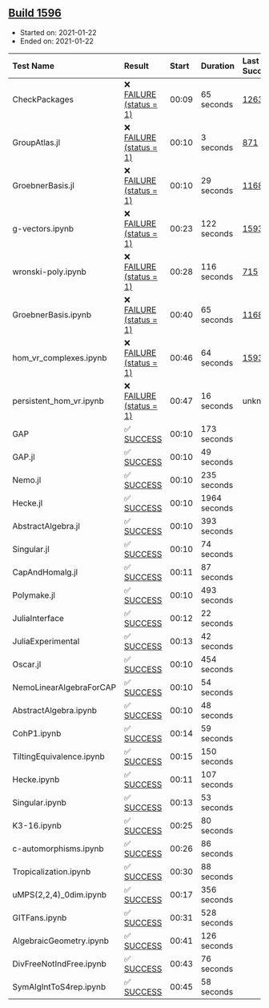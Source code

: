 ## [Build 1596](https://oscarci.mathematik.uni-kl.de/job/oscar-stable/1596/)

* Started on: 2021-01-22
* Ended on: 2021-01-22

| Test Name    | Result | Start | Duration | Last Success | First Failure |
|:-------------|:-------|:------|:---------|:-------------|:--------------|
| CheckPackages | ❌ [FAILURE (status = 1)](https://oscarci.mathematik.uni-kl.de/job/oscar-stable/1596/artifact/logs/build-1596/CheckPackages.log) | 00:09 | 65 seconds | [1263](https://oscarci.mathematik.uni-kl.de/job/oscar-stable/1263/) | [1264](https://oscarci.mathematik.uni-kl.de/job/oscar-stable/1264/) |
| GroupAtlas.jl | ❌ [FAILURE (status = 1)](https://oscarci.mathematik.uni-kl.de/job/oscar-stable/1596/artifact/logs/build-1596/GroupAtlas.jl.log) | 00:10 | 3 seconds | [871](https://oscarci.mathematik.uni-kl.de/job/oscar-stable/871/) | [872](https://oscarci.mathematik.uni-kl.de/job/oscar-stable/872/) |
| GroebnerBasis.jl | ❌ [FAILURE (status = 1)](https://oscarci.mathematik.uni-kl.de/job/oscar-stable/1596/artifact/logs/build-1596/GroebnerBasis.jl.log) | 00:10 | 29 seconds | [1168](https://oscarci.mathematik.uni-kl.de/job/oscar-stable/1168/) | [1169](https://oscarci.mathematik.uni-kl.de/job/oscar-stable/1169/) |
| g-vectors.ipynb | ❌ [FAILURE (status = 1)](https://oscarci.mathematik.uni-kl.de/job/oscar-stable/1596/artifact/logs/build-1596/g-vectors.ipynb.log) | 00:23 | 122 seconds | [1593](https://oscarci.mathematik.uni-kl.de/job/oscar-stable/1593/) | [1594](https://oscarci.mathematik.uni-kl.de/job/oscar-stable/1594/) |
| wronski-poly.ipynb | ❌ [FAILURE (status = 1)](https://oscarci.mathematik.uni-kl.de/job/oscar-stable/1596/artifact/logs/build-1596/wronski-poly.ipynb.log) | 00:28 | 116 seconds | [715](https://oscarci.mathematik.uni-kl.de/job/oscar-stable/715/) | [716](https://oscarci.mathematik.uni-kl.de/job/oscar-stable/716/) |
| GroebnerBasis.ipynb | ❌ [FAILURE (status = 1)](https://oscarci.mathematik.uni-kl.de/job/oscar-stable/1596/artifact/logs/build-1596/GroebnerBasis.ipynb.log) | 00:40 | 65 seconds | [1168](https://oscarci.mathematik.uni-kl.de/job/oscar-stable/1168/) | [1169](https://oscarci.mathematik.uni-kl.de/job/oscar-stable/1169/) |
| hom_vr_complexes.ipynb | ❌ [FAILURE (status = 1)](https://oscarci.mathematik.uni-kl.de/job/oscar-stable/1596/artifact/logs/build-1596/hom_vr_complexes.ipynb.log) | 00:46 | 64 seconds | [1593](https://oscarci.mathematik.uni-kl.de/job/oscar-stable/1593/) | [1594](https://oscarci.mathematik.uni-kl.de/job/oscar-stable/1594/) |
| persistent_hom_vr.ipynb | ❌ [FAILURE (status = 1)](https://oscarci.mathematik.uni-kl.de/job/oscar-stable/1596/artifact/logs/build-1596/persistent_hom_vr.ipynb.log) | 00:47 | 16 seconds | unknown | unknown |
| GAP | ✅ [SUCCESS](https://oscarci.mathematik.uni-kl.de/job/oscar-stable/1596/artifact/logs/build-1596/GAP.log) | 00:10 | 173 seconds |  |  |
| GAP.jl | ✅ [SUCCESS](https://oscarci.mathematik.uni-kl.de/job/oscar-stable/1596/artifact/logs/build-1596/GAP.jl.log) | 00:10 | 49 seconds |  |  |
| Nemo.jl | ✅ [SUCCESS](https://oscarci.mathematik.uni-kl.de/job/oscar-stable/1596/artifact/logs/build-1596/Nemo.jl.log) | 00:10 | 235 seconds |  |  |
| Hecke.jl | ✅ [SUCCESS](https://oscarci.mathematik.uni-kl.de/job/oscar-stable/1596/artifact/logs/build-1596/Hecke.jl.log) | 00:10 | 1964 seconds |  |  |
| AbstractAlgebra.jl | ✅ [SUCCESS](https://oscarci.mathematik.uni-kl.de/job/oscar-stable/1596/artifact/logs/build-1596/AbstractAlgebra.jl.log) | 00:10 | 393 seconds |  |  |
| Singular.jl | ✅ [SUCCESS](https://oscarci.mathematik.uni-kl.de/job/oscar-stable/1596/artifact/logs/build-1596/Singular.jl.log) | 00:10 | 74 seconds |  |  |
| CapAndHomalg.jl | ✅ [SUCCESS](https://oscarci.mathematik.uni-kl.de/job/oscar-stable/1596/artifact/logs/build-1596/CapAndHomalg.jl.log) | 00:11 | 87 seconds |  |  |
| Polymake.jl | ✅ [SUCCESS](https://oscarci.mathematik.uni-kl.de/job/oscar-stable/1596/artifact/logs/build-1596/Polymake.jl.log) | 00:10 | 493 seconds |  |  |
| JuliaInterface | ✅ [SUCCESS](https://oscarci.mathematik.uni-kl.de/job/oscar-stable/1596/artifact/logs/build-1596/JuliaInterface.log) | 00:12 | 22 seconds |  |  |
| JuliaExperimental | ✅ [SUCCESS](https://oscarci.mathematik.uni-kl.de/job/oscar-stable/1596/artifact/logs/build-1596/JuliaExperimental.log) | 00:13 | 42 seconds |  |  |
| Oscar.jl | ✅ [SUCCESS](https://oscarci.mathematik.uni-kl.de/job/oscar-stable/1596/artifact/logs/build-1596/Oscar.jl.log) | 00:10 | 454 seconds |  |  |
| NemoLinearAlgebraForCAP | ✅ [SUCCESS](https://oscarci.mathematik.uni-kl.de/job/oscar-stable/1596/artifact/logs/build-1596/NemoLinearAlgebraForCAP.log) | 00:10 | 54 seconds |  |  |
| AbstractAlgebra.ipynb | ✅ [SUCCESS](https://oscarci.mathematik.uni-kl.de/job/oscar-stable/1596/artifact/logs/build-1596/AbstractAlgebra.ipynb.log) | 00:10 | 48 seconds |  |  |
| CohP1.ipynb | ✅ [SUCCESS](https://oscarci.mathematik.uni-kl.de/job/oscar-stable/1596/artifact/logs/build-1596/CohP1.ipynb.log) | 00:14 | 59 seconds |  |  |
| TiltingEquivalence.ipynb | ✅ [SUCCESS](https://oscarci.mathematik.uni-kl.de/job/oscar-stable/1596/artifact/logs/build-1596/TiltingEquivalence.ipynb.log) | 00:15 | 150 seconds |  |  |
| Hecke.ipynb | ✅ [SUCCESS](https://oscarci.mathematik.uni-kl.de/job/oscar-stable/1596/artifact/logs/build-1596/Hecke.ipynb.log) | 00:11 | 107 seconds |  |  |
| Singular.ipynb | ✅ [SUCCESS](https://oscarci.mathematik.uni-kl.de/job/oscar-stable/1596/artifact/logs/build-1596/Singular.ipynb.log) | 00:13 | 53 seconds |  |  |
| K3-16.ipynb | ✅ [SUCCESS](https://oscarci.mathematik.uni-kl.de/job/oscar-stable/1596/artifact/logs/build-1596/K3-16.ipynb.log) | 00:25 | 80 seconds |  |  |
| c-automorphisms.ipynb | ✅ [SUCCESS](https://oscarci.mathematik.uni-kl.de/job/oscar-stable/1596/artifact/logs/build-1596/c-automorphisms.ipynb.log) | 00:26 | 86 seconds |  |  |
| Tropicalization.ipynb | ✅ [SUCCESS](https://oscarci.mathematik.uni-kl.de/job/oscar-stable/1596/artifact/logs/build-1596/Tropicalization.ipynb.log) | 00:30 | 88 seconds |  |  |
| uMPS(2,2,4)_0dim.ipynb | ✅ [SUCCESS](https://oscarci.mathematik.uni-kl.de/job/oscar-stable/1596/artifact/logs/build-1596/uMPS-2-2-4-_0dim.ipynb.log) | 00:17 | 356 seconds |  |  |
| GITFans.ipynb | ✅ [SUCCESS](https://oscarci.mathematik.uni-kl.de/job/oscar-stable/1596/artifact/logs/build-1596/GITFans.ipynb.log) | 00:31 | 528 seconds |  |  |
| AlgebraicGeometry.ipynb | ✅ [SUCCESS](https://oscarci.mathematik.uni-kl.de/job/oscar-stable/1596/artifact/logs/build-1596/AlgebraicGeometry.ipynb.log) | 00:41 | 126 seconds |  |  |
| DivFreeNotIndFree.ipynb | ✅ [SUCCESS](https://oscarci.mathematik.uni-kl.de/job/oscar-stable/1596/artifact/logs/build-1596/DivFreeNotIndFree.ipynb.log) | 00:43 | 76 seconds |  |  |
| SymAlgIntToS4rep.ipynb | ✅ [SUCCESS](https://oscarci.mathematik.uni-kl.de/job/oscar-stable/1596/artifact/logs/build-1596/SymAlgIntToS4rep.ipynb.log) | 00:45 | 58 seconds |  |  |
